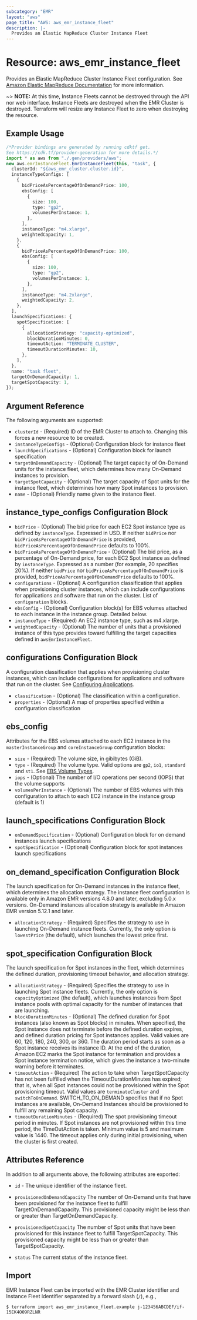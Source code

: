 ```yaml
---
subcategory: "EMR"
layout: "aws"
page_title: "AWS: aws_emr_instance_fleet"
description: |-
  Provides an Elastic MapReduce Cluster Instance Fleet
---
```


# Resource: aws\_emr\_instance\_fleet

Provides an Elastic MapReduce Cluster Instance Fleet configuration.
See [Amazon Elastic MapReduce Documentation](https://aws.amazon.com/documentation/emr/) for more information.

\~> **NOTE:** At this time, Instance Fleets cannot be destroyed through the API nor
web interface. Instance Fleets are destroyed when the EMR Cluster is destroyed.
Terraform will resize any Instance Fleet to zero when destroying the resource.

## Example Usage

```typescript
/*Provider bindings are generated by running cdktf get.
See https://cdk.tf/provider-generation for more details.*/
import * as aws from "./.gen/providers/aws";
new aws.emrInstanceFleet.EmrInstanceFleet(this, "task", {
  clusterId: "${aws_emr_cluster.cluster.id}",
  instanceTypeConfigs: [
    {
      bidPriceAsPercentageOfOnDemandPrice: 100,
      ebsConfig: [
        {
          size: 100,
          type: "gp2",
          volumesPerInstance: 1,
        },
      ],
      instanceType: "m4.xlarge",
      weightedCapacity: 1,
    },
    {
      bidPriceAsPercentageOfOnDemandPrice: 100,
      ebsConfig: [
        {
          size: 100,
          type: "gp2",
          volumesPerInstance: 1,
        },
      ],
      instanceType: "m4.2xlarge",
      weightedCapacity: 2,
    },
  ],
  launchSpecifications: {
    spotSpecification: [
      {
        allocationStrategy: "capacity-optimized",
        blockDurationMinutes: 0,
        timeoutAction: "TERMINATE_CLUSTER",
        timeoutDurationMinutes: 10,
      },
    ],
  },
  name: "task fleet",
  targetOnDemandCapacity: 1,
  targetSpotCapacity: 1,
});

```

## Argument Reference

The following arguments are supported:

* `clusterId` - (Required) ID of the EMR Cluster to attach to. Changing this forces a new resource to be created.
* `instanceTypeConfigs` - (Optional) Configuration block for instance fleet
* `launchSpecifications` - (Optional) Configuration block for launch specification
* `targetOnDemandCapacity` - (Optional)  The target capacity of On-Demand units for the instance fleet, which determines how many On-Demand instances to provision.
* `targetSpotCapacity` - (Optional) The target capacity of Spot units for the instance fleet, which determines how many Spot instances to provision.
* `name` - (Optional) Friendly name given to the instance fleet.

## instance\_type\_configs Configuration Block

* `bidPrice` - (Optional) The bid price for each EC2 Spot instance type as defined by `instanceType`. Expressed in USD. If neither `bidPrice` nor `bidPriceAsPercentageOfOnDemandPrice` is provided, `bidPriceAsPercentageOfOnDemandPrice` defaults to 100%.
* `bidPriceAsPercentageOfOnDemandPrice` - (Optional) The bid price, as a percentage of On-Demand price, for each EC2 Spot instance as defined by `instanceType`. Expressed as a number (for example, 20 specifies 20%). If neither `bidPrice` nor `bidPriceAsPercentageOfOnDemandPrice` is provided, `bidPriceAsPercentageOfOnDemandPrice` defaults to 100%.
* `configurations` - (Optional) A configuration classification that applies when provisioning cluster instances, which can include configurations for applications and software that run on the cluster. List of `configuration` blocks.
* `ebsConfig` - (Optional) Configuration block(s) for EBS volumes attached to each instance in the instance group. Detailed below.
* `instanceType` - (Required) An EC2 instance type, such as m4.xlarge.
* `weightedCapacity` - (Optional) The number of units that a provisioned instance of this type provides toward fulfilling the target capacities defined in `awsEmrInstanceFleet`.

## configurations Configuration Block

A configuration classification that applies when provisioning cluster instances, which can include configurations for applications and software that run on the cluster. See [Configuring Applications](https://docs.aws.amazon.com/emr/latest/ReleaseGuide/emr-configure-apps.html).

* `classification` - (Optional) The classification within a configuration.
* `properties` - (Optional) A map of properties specified within a configuration classification

## ebs\_config

Attributes for the EBS volumes attached to each EC2 instance in the `masterInstanceGroup` and `coreInstanceGroup` configuration blocks:

* `size` - (Required) The volume size, in gibibytes (GiB).
* `type` - (Required) The volume type. Valid options are `gp2`, `io1`, `standard` and `st1`. See [EBS Volume Types](https://docs.aws.amazon.com/AWSEC2/latest/UserGuide/EBSVolumeTypes.html).
* `iops` - (Optional) The number of I/O operations per second (IOPS) that the volume supports
* `volumesPerInstance` - (Optional) The number of EBS volumes with this configuration to attach to each EC2 instance in the instance group (default is 1)

## launch\_specifications Configuration Block

* `onDemandSpecification` - (Optional) Configuration block for on demand instances launch specifications
* `spotSpecification` - (Optional) Configuration block for spot instances launch specifications

## on\_demand\_specification  Configuration Block

The launch specification for On-Demand instances in the instance fleet, which determines the allocation strategy.
The instance fleet configuration is available only in Amazon EMR versions 4.8.0 and later, excluding 5.0.x versions. On-Demand instances allocation strategy is available in Amazon EMR version 5.12.1 and later.

* `allocationStrategy` - (Required) Specifies the strategy to use in launching On-Demand instance fleets. Currently, the only option is `lowestPrice` (the default), which launches the lowest price first.

## spot\_specification  Configuration Block

The launch specification for Spot instances in the fleet, which determines the defined duration, provisioning timeout behavior, and allocation strategy.

* `allocationStrategy` - (Required) Specifies the strategy to use in launching Spot instance fleets. Currently, the only option is `capacityOptimized` (the default), which launches instances from Spot instance pools with optimal capacity for the number of instances that are launching.
* `blockDurationMinutes` - (Optional) The defined duration for Spot instances (also known as Spot blocks) in minutes. When specified, the Spot instance does not terminate before the defined duration expires, and defined duration pricing for Spot instances applies. Valid values are 60, 120, 180, 240, 300, or 360. The duration period starts as soon as a Spot instance receives its instance ID. At the end of the duration, Amazon EC2 marks the Spot instance for termination and provides a Spot instance termination notice, which gives the instance a two-minute warning before it terminates.
* `timeoutAction` - (Required) The action to take when TargetSpotCapacity has not been fulfilled when the TimeoutDurationMinutes has expired; that is, when all Spot instances could not be provisioned within the Spot provisioning timeout. Valid values are `terminateCluster` and `switchToOnDemand`. SWITCH\_TO\_ON\_DEMAND specifies that if no Spot instances are available, On-Demand Instances should be provisioned to fulfill any remaining Spot capacity.
* `timeoutDurationMinutes` - (Required) The spot provisioning timeout period in minutes. If Spot instances are not provisioned within this time period, the TimeOutAction is taken. Minimum value is 5 and maximum value is 1440. The timeout applies only during initial provisioning, when the cluster is first created.

## Attributes Reference

In addition to all arguments above, the following attributes are exported:

*   `id` - The unique identifier of the instance fleet.

*   `provisionedOnDemandCapacity` The number of On-Demand units that have been provisioned for the instance
    fleet to fulfill TargetOnDemandCapacity. This provisioned capacity might be less than or greater than TargetOnDemandCapacity.

*   `provisionedSpotCapacity` The number of Spot units that have been provisioned for this instance fleet
    to fulfill TargetSpotCapacity. This provisioned capacity might be less than or greater than TargetSpotCapacity.

*   `status` The current status of the instance fleet.

## Import

EMR Instance Fleet can be imported with the EMR Cluster identifier and Instance Fleet identifier separated by a forward slash (`/`), e.g.,

```console
$ terraform import aws_emr_instance_fleet.example j-123456ABCDEF/if-15EK4O09RZLNR
```
